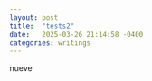 ```yaml
---
layout: post
title:  "tests2"
date:   2025-03-26 21:14:58 -0400
categories: writings
---
```


nueve
